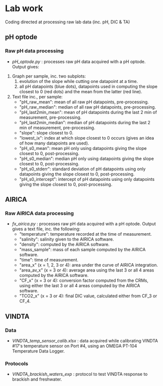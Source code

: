 # Lab work
Coding directed at processing raw lab data (inc. pH, DIC &amp; TA)

## pH optode
### Raw pH data processing
* _pH_optode.py_ : processes raw pH data acquired with a pH optode.
Output gives:
1. Graph per sample, inc. two subplots: 
   1) evolution of the slope while cutting one datapoint at a time.
   2) all pH datapoints (blue dots), datapoints used in computing the slope closest to 0 (red dots) and the mean from the latter (red line).
2. Text file inc., per sample:
   * "pH_raw_mean": mean of all raw pH datapoints, pre-processing.
   * "pH_raw_median": median of all raw pH datapoints, pre-processing.
   * "pH_last2min_mean": mean of pH datapoints during the last 2 min of measurement, pre-processing.
   * "pH_last2min_median": median of pH datapoints during the last 2 min of measurement, pre-processing.
   * "slope": slope closest to 0.
   * "lowest_ix": index at which slope closest to 0 occurs (gives an idea of how many datapoints are used).
   * "pH_s0_mean": mean pH only using datapoints giving the slope closest to 0, post-processing.
   * "pH_s0_median": median pH only using datapoints giving the slope closest to 0, post-processing.
   * "pH_s0_stderr": standard deviation of pH datapoints using only datapoints giving the slope closest to 0, post-processing.
   * "pH_s0_intercept": intercept of pH datapoints using only datapoints giving the slope closest to 0, post-processing.

## AIRICA
### Raw AIRICA data processing
* _fx_airica.py_ : processes raw pH data acquired with a pH optode.
Output gives a text file, inc. the following:
   * "temperature": temperature recorded at the time of measurement.
   * "salinity": salinity given to the AIRICA software.
   * "density": computed by the AIRICA software.
   * "mass_sample": mass of each sample computed by the AIRICA software.
   * "time": time of measurement.
   * "area_x" (x = 1, 2, 3 or 4): area under the curve of AIRICA integration.
   * "area_av_x" (x = 3 or 4): average area using the last 3 or all 4 areas computed by the AIRICA software.
   * "CF_x" (x = 3 or 4): conversion factor computed from the CRMs, using either the last 3 or all 4 areas computed by the AIRICA software.
   * "TCO2_x" (x = 3 or 4): final DIC value, calculated either from CF_3 or CF_4.

## VINDTA

### Data
* _VINDTA_temp_sensor_calib.xlsx_ : data acquired while calibrating VINDTA #17's temperature sensor on Port #4, using an OMEGA PT-104 Temperature Data Logger.

### Protocols
* _VINDTA_brackish_waters_exp_ : protocol to test VINDTA response to brackish and freshwater.
